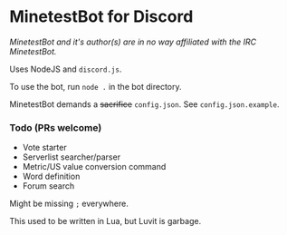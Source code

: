 # MinetestBot for Discord #
_MinetestBot and it's author(s) are in no way affiliated with the IRC MinetestBot._  

Uses NodeJS and `discord.js`.  

To use the bot, run `node .` in the bot directory.  

MinetestBot demands a ~~sacrifice~~ `config.json`. See `config.json.example`.  

### Todo (PRs welcome) ###
* Vote starter
* Serverlist searcher/parser
* Metric/US value conversion command
* Word definition
* Forum search

Might be missing `;` everywhere.  

This used to be written in Lua, but Luvit is garbage.  
